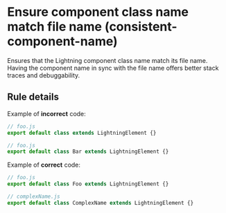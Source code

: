 # Ensure component class name match file name (consistent-component-name)

Ensures that the Lightning component class name match its file name. Having the component name in sync with the file name offers better stack traces and debuggability.

## Rule details

Example of **incorrect** code:

```js
// foo.js
export default class extends LightningElement {}

// foo.js
export default class Bar extends LightningElement {}
```

Example of **correct** code:

```js
// foo.js
export default class Foo extends LightningElement {}

// complexName.js
export default class ComplexName extends LightningElement {}
```
